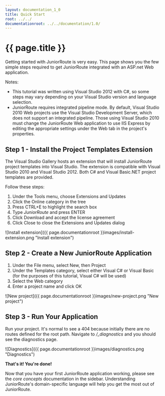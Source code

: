 ```yaml
---
layout: documentation_1_0
title: Quick Start
root: ../../
documentationroot: ../../documentation/1.0/
---
```

{{ page.title }}
=
Getting started with JuniorRoute is very easy. This page shows you the few simple steps required to get JuniorRoute integrated with an ASP.net Web application.

Notes:
* This tutorial was written using Visual Studio 2012 with C#, so some steps may vary depending on your Visual Studio version and language selection.
* JuniorRoute requires integrated pipeline mode. By default, Visual Studio 2010 Web projects use the Visual Studio Development Server, which does not support an integrated pipeline. Those using Visual Studio 2010 must change the JuniorRoute Web application to use IIS Express by editing the appropriate settings under the Web tab in the project's properties.

Step 1 - Install the Project Templates Extension
-
The Visual Studio Gallery hosts an extension that will install JuniorRoute project templates into Visual Studio. The extension is compatible with Visual Studio 2010 and Visual Studio 2012. Both C# and Visual Basic.NET project templates are provided.

Follow these steps:
1. Under the Tools menu, choose Extensions and Updates
2. Click the Online category in the tree
3. Press CTRL+E to highlight the search box
4. Type *JuniorRoute* and press ENTER
5. Click Download and accept the license agreement
6. Click Close to close the Extensions and Updates dialog

![Install extension]({{ page.documentationroot }}images/install-extension.png "Install extension")

Step 2 - Create a New JuniorRoute Application
-
1. Under the File menu, select New, then Project
2. Under the Templates category, select either Visual C# or Visual Basic (for the purposes of this tutorial, Visual C# will be used)
3. Select the Web category
4. Enter a project name and click OK

![New project]({{ page.documentationroot }}images/new-project.png "New project")

Step 3 - Run Your Application
-
Run your project. It's normal to see a 404 because initially there are no routes defined for the root path. Navigate to */_diagnostics* and you should see the diagnostics page.

![Diagnostics]({{ page.documentationroot }}images/diagnostics.png "Diagnostics")

**That's it! You're done!**

Now that you have your first JuniorRoute application working, please see the *core concepts* documentation in the sidebar. Understanding JuniorRoute's domain-specific language will help you get the most out of JuniorRoute.